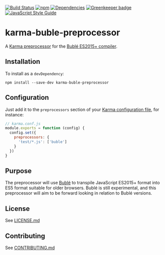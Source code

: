 [![Build Status](https://travis-ci.org/blgm/karma-buble-preprocessor.svg?branch=master)](https://travis-ci.org/blgm/karma-buble-preprocessor)
[![npm](https://img.shields.io/npm/v/karma-buble-preprocessor.svg)](https://www.npmjs.com/package/karma-buble-preprocessor)
[![Dependencies](https://david-dm.org/blgm/karma-buble-preprocessor.svg)](https://david-dm.org/blgm/karma-buble-preprocessor)
[![Greenkeeper badge](https://badges.greenkeeper.io/blgm/karma-buble-preprocessor.svg)](https://greenkeeper.io/)
[![JavaScript Style Guide](https://img.shields.io/badge/code_style-standard-brightgreen.svg)](https://standardjs.com)

# karma-buble-preprocessor
A [Karma preprocessor](http://karma-runner.github.io/1.0/config/preprocessors.html) for the [Bublé ES2015+ compiler](http://buble.surge.sh/guide/).

## Installation
To install as a `devDependency`:
```
npm install --save-dev karma-buble-preprocessor
```

## Configuration
Just add it to the `preprocessors` section of your [Karma configuration file](http://karma-runner.github.io/1.0/config/configuration-file.html), for instance:
```javascript
// karma.conf.js
module.exports = function (config) {
  config.set({
    preprocessors: {
      'test/*.js': ['buble']
    }
  })
}
```

## Purpose
The preprocessor will use [Bublé](http://buble.surge.sh/guide/) to transpile JavaScript ES2015+ format into
ES5 format suitable for older browsers.  Bublé is still experimental, and this
preprocessor will aim to be forward looking in relation to Bublé versions.

## License
See [LICENSE.md](LICENSE.md)

## Contributing
See [CONTRIBUTING.md](CONTRIBUTING.md)
